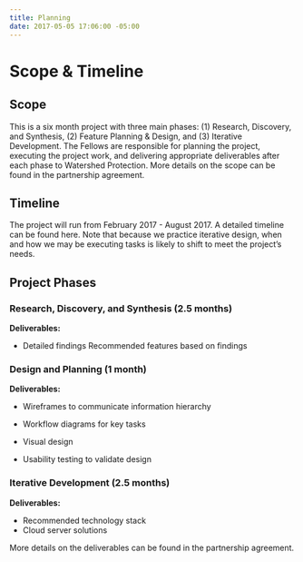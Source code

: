 ```yaml
---
title: Planning
date: 2017-05-05 17:06:00 -05:00
---
```


# Scope & Timeline

## Scope

This is a six month project with three main phases: (1) Research, Discovery, and Synthesis, (2) Feature Planning & Design, and (3) Iterative Development. The Fellows are responsible for planning the project, executing the project work, and delivering appropriate deliverables after each phase to Watershed Protection.
More details on the scope can be found in the partnership agreement.

## Timeline

The project will run from February 2017 - August  2017.
A detailed timeline can be found here. Note that because we practice iterative design, when and how we may be executing tasks is likely to shift to meet the project’s needs.

## Project Phases

### Research, Discovery, and Synthesis (2.5 months)

**Deliverables:**

* Detailed findings
  Recommended features based on findings

### Design and Planning (1 month)

**Deliverables:**

* Wireframes to communicate information hierarchy

* Workflow diagrams for key tasks

* Visual design

* Usability testing to validate design
### Iterative Development (2.5 months)
**Deliverables:**
* Recommended technology stack
* Cloud server solutions

More details on the deliverables can be found in the partnership agreement.